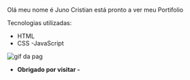 Olá meu nome é Juno Cristian
está pronto a ver meu Portifolio 

Tecnologias utilizadas:

- HTML
- CSS
-JavaScript
 


<img src="./src/imagens/pag.gif" alt="gif da pag">


- <strong>Obrigado por visitar<strong>  -